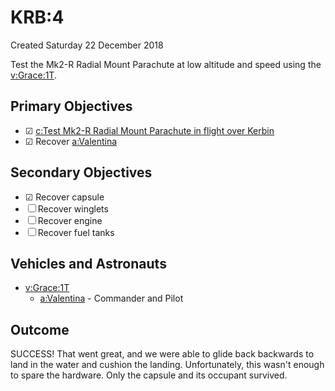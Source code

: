 # KRB:4
Created Saturday 22 December 2018

Test the Mk2-R Radial Mount Parachute at low altitude and speed using the [v:Grace:1T](../../v/Grace/1T.markdown).

Primary Objectives
------------------

* ☑ [c:Test Mk2-R Radial Mount Parachute in flight over Kerbin](../../c/Test_Mk2-R_Radial_Mount_Parachute_in_flight_over_Kerbin.markdown)
* ☑ Recover [a:Valentina](../../a/Valentina.markdown)


Secondary Objectives
--------------------

* ☑ Recover capsule
* ☐ Recover winglets
* ☐ Recover engine
* ☐ Recover fuel tanks


Vehicles and Astronauts
-----------------------

* [v:Grace:1T](../../v/Grace/1T.markdown)
	* [a:Valentina](../../a/Valentina.markdown) - Commander and Pilot


Outcome
-------
SUCCESS! That went great, and we were able to glide back backwards to land in the water and cushion the landing. Unfortunately, this wasn't enough to spare the hardware. Only the capsule and its occupant survived.

